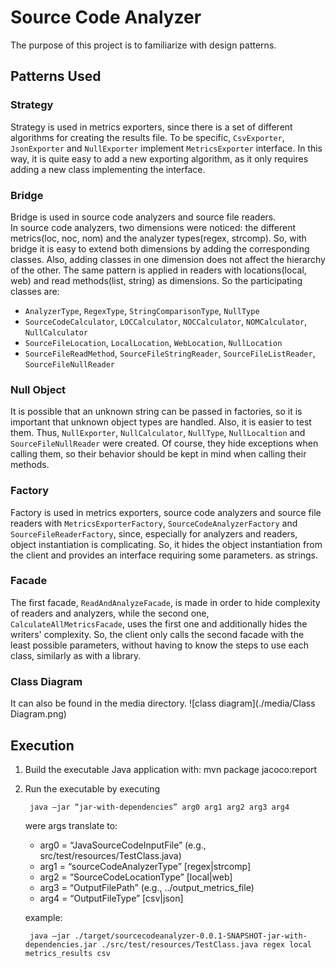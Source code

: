 # Source Code Analyzer
The purpose of this project is to familiarize with design patterns.

## Patterns Used

### Strategy
Strategy is used in metrics exporters, since there is a set of different algorithms for creating the results file.
To be specific, <code>CsvExporter</code>, <code>JsonExporter</code> and <code>NullExporter</code> implement
<code>MetricsExporter</code> interface. In this way, it is quite easy to add a new exporting algorithm, as it only
requires adding a new class implementing the interface.

### Bridge
Bridge is used in source code analyzers and source file readers.<br>
In source code analyzers, two dimensions were noticed: the different metrics(loc, noc, nom) and the analyzer types(regex, strcomp).
So, with bridge it is easy to extend both dimensions by adding the corresponding classes. Also, adding
classes in one dimension does not affect the hierarchy of the other. The same pattern is applied in readers
with locations(local, web) and read methods(list, string) as dimensions. So the participating classes are: 
- <code>AnalyzerType</code>, <code>RegexType</code>, <code>StringComparisonType</code>, <code>NullType</code>
- <code>SourceCodeCalculator</code>, <code>LOCCalculator</code>, <code>NOCCalculator</code>, <code>NOMCalculator</code>, <code>NullCalculator</code>
- <code>SourceFileLocation</code>, <code>LocalLocation</code>, <code>WebLocation</code>, <code>NullLocation</code>
- <code>SourceFileReadMethod</code>, <code>SourceFileStringReader</code>, <code>SourceFileListReader</code>, <code>SourceFileNullReader</code>

### Null Object
It is possible that an unknown string can be passed in factories, so it is important that unknown object types are handled.
Also, it is easier to test them. Thus, <code>NullExporter</code>, <code>NullCalculator</code>, <code>NullType</code>, 
<code>NullLocaltion</code> and <code>SourceFileNullReader</code>
were created. Of course, they hide exceptions when calling them, so their behavior should be kept in mind when calling their methods.

### Factory
Factory is used in metrics exporters, source code analyzers and source file readers with
<code>MetricsExporterFactory</code>, <code>SourceCodeAnalyzerFactory</code> and <code>SourceFileReaderFactory</code>, since,
especially for analyzers and readers, object instantiation is complicating. So, it hides the
object instantiation from the client and provides an interface requiring some parameters. 
as strings.

### Facade
The first facade, <code>ReadAndAnalyzeFacade</code>, is made in order to hide complexity of readers and analyzers, while the second one, <code>CalculateAllMetricsFacade</code>,
uses the first one and additionally hides the writers' complexity. So, the client only calls the second facade with the least possible parameters,
without having to know the steps to use each class, similarly as with a library.  

### Class Diagram
It can also be found in the media directory.
![class diagram](./media/Class Diagram.png)

## Execution
1. Build the executable Java application with:
	mvn package jacoco:report

2. Run the executable by executing
   
		java –jar “jar-with-dependencies” arg0 arg1 arg2 arg3 arg4

	were args translate to: 	
	- arg0 = “JavaSourceCodeInputFile” (e.g., src/test/resources/TestClass.java)
	- arg1 = “sourceCodeAnalyzerType” [regex|strcomp]
	- arg2 = “SourceCodeLocationType” [local|web]
	- arg3 = “OutputFilePath” (e.g., ../output_metrics_file)
	- arg4 = “OutputFileType” [csv|json]
	
	example:
			
		java –jar ./target/sourcecodeanalyzer-0.0.1-SNAPSHOT-jar-with-dependencies.jar ./src/test/resources/TestClass.java regex local metrics_results csv